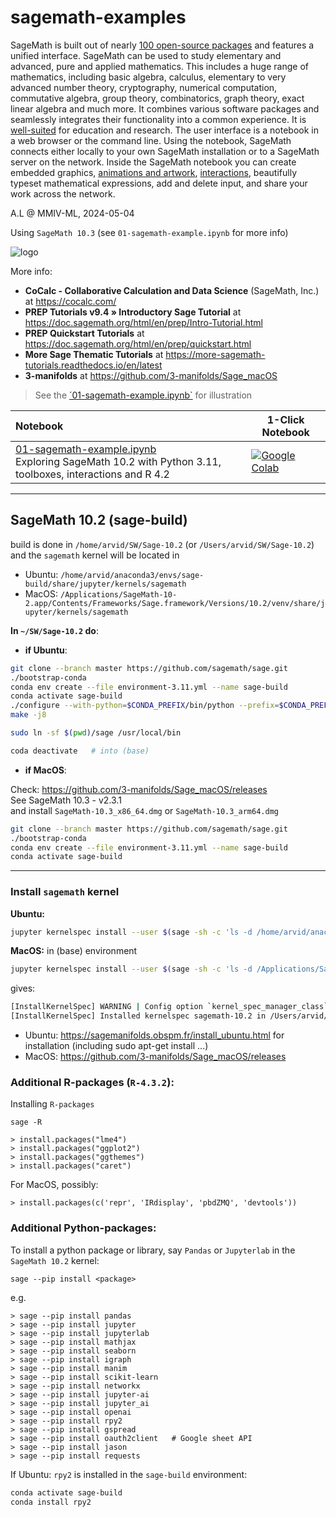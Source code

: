 # sagemath-examples

SageMath is built out of nearly [100 open-source packages](https://doc.sagemath.org/html/en/reference/spkg) and features a unified interface. SageMath can be used to study elementary and advanced, pure and applied mathematics. This includes a huge range of mathematics, including basic algebra, calculus, elementary to very advanced number theory, cryptography, numerical computation, commutative algebra, group theory, combinatorics, graph theory, exact linear algebra and much more. It combines various software packages and seamlessly integrates their functionality into a common experience. It is [well-suited](https://www.sagemath.org/library-stories.html) for education and research.
The user interface is a notebook in a web browser or the command line. Using the notebook, SageMath connects either locally to your own SageMath installation or to a SageMath server on the network. Inside the SageMath notebook you can create embedded graphics, [animations and artwork](https://wiki.sagemath.org/art),  [interactions](https://wiki.sagemath.org/interact), beautifully typeset mathematical expressions, add and delete input, and share your work across the network.

A.L @ MMIV-ML, 2024-05-04

Using `SageMath 10.3` (see `01-sagemath-example.ipynb` for more info)

![logo](https://www.sagemath.org/pix/logo_sagemath+icon_oldstyle.png)

More info:
- **CoCalc - Collaborative Calculation and Data Science** (SageMath, Inc.) at https://cocalc.com/
- **PREP Tutorials v9.4 » Introductory Sage Tutorial** at https://doc.sagemath.org/html/en/prep/Intro-Tutorial.html
- **PREP Quickstart Tutorials** at https://doc.sagemath.org/html/en/prep/quickstart.html
- **More Sage Thematic Tutorials** at https://more-sagemath-tutorials.readthedocs.io/en/latest
- **3-manifolds** at https://github.com/3-manifolds/Sage_macOS


> See the [´01-sagemath-example.ipynb`](https://nbviewer.org/github/arvidl/sagemath-examples/blob/master/01-sagemath-example.ipynb) for illustration

<!--
## Install sage 9.4 using Anaconda (not always working)
```
conda create -n sage python=3.8
conda activate sage
conda config --add channels conda-forge
conda install sage=9.4
```


## Install sage 9.4 using linux/64bit binary download  (recommended)
Download `sage-9.4-Ubuntu_20.04-x86_64.tar.bz2`from http://mirrors.mit.edu/sage/linux/64bit/index.html to your ~/SW
```
cd ~/SW
tar -xjf sage-9.4-Ubuntu_20.04-x86_64.tar.bz2

# Add the following two lines to your `.bashrc` file in your home directory:

# Sage v. 9.4
export PATH="$PATH:/home/arvid/SW/SageMath"

# To start a Jupyter Notebook instead of a Sage console, run the command:

> sage -n jupyter
```

###  Setting up SageMath as a Jupyter kernel in an existing Jupyter notebook or JupyterLab installation


```
jupyter kernelspec install --user /home/arvid/SW/SageMath/local/share/jupyter/kernels/sagemath
```

then use the generated kernel `SageMath 9.4` to access Sage functionality from a Jupyter notebook

To install a python package or library, say `pandas` and `jupyterlab` in the sage kernel:

```
> sage --pip install pandas
> sage --pip install jupyterlab
```


## Install sage 9.5rc4 Jan 24, 2022 using PyPI (might not work)
```
conda create -n sage95rc4 python=3.9
conda activate sage95rc4
pip install sagemath-standard==9.5rc4
```

## Remove `sage` environment
```
conda deactivate
conda env remove -n sage
```

## Install SageMath 9.0 in Ubuntu 20.04 using apt

```
sudo apt install sagemath
```

## Install SageMath 9.5 from source in Ubuntu 20.04
https://sagemanifolds.obspm.fr/install_ubuntu.html

First, install the dependencies, i.e. the Ubuntu packages required to build SageMath: simply open a terminal and type the single (long) line
```
sudo apt-get install bc binutils bzip2 ca-certificates cliquer cmake curl ecl eclib-tools fflas-ffpack flintqs g++ gengetopt git gfan gfortran glpk-utils gmp-ecm lcalc libatomic-ops-dev libboost-dev libbraiding-dev libbrial-dev libbrial-groebner-dev libbz2-dev libcdd-dev libcdd-tools libcliquer-dev libcurl4-openssl-dev libec-dev libecm-dev libffi-dev libflint-arb-dev libflint-dev libfreetype6-dev libgc-dev libgd-dev libgf2x-dev libgiac-dev libgivaro-dev libglpk-dev libgmp-dev libgsl-dev libhomfly-dev libiml-dev liblfunction-dev liblrcalc-dev liblzma-dev libm4rie-dev libmpc-dev libmpfi-dev libmpfr-dev libncurses5-dev libntl-dev libopenblas-dev libpari-dev libpcre3-dev libplanarity-dev libppl-dev libprimesieve-dev libpython3-dev libqhull-dev libreadline-dev librw-dev libsingular4-dev libsqlite3-dev libssl-dev libsuitesparse-dev libsymmetrica2-dev libz-dev libzmq3-dev libzn-poly-dev m4 make nauty openssl palp pari-doc pari-elldata pari-galdata pari-galpol pari-gp2c pari-seadata patch perl pkg-config planarity ppl-dev python3-distutils r-base-dev r-cran-lattice singular sqlite3 sympow tachyon tar tox xcas xz-utils xz-utils
```
To benefit from extra functionalities when running SageMath (e.g. exporting a Jupyter notebook to pdf), it is recommended to install some additional Ubuntu packages:
```
sudo apt-get install texlive-latex-extra texlive-xetex latexmk pandoc dvipng
```
Then you can download SageMath 9.5 sources and launch the build by typing

```
conda deactive  # If conda environment e.g. (base) is installed
```
then:
```
git clone --branch master https://github.com/sagemath/sage.git
cd sage
make configure
./configure
MAKE="make -j8" make
```
The last command launches the build in parallel on 8 threads (as specified by -j8); adapt to your CPU (usually you may choose a number of threads that is twice the number of cores of your CPU). The build time is about half an hour on a modern CPU. Once it is finished, you can run
```
./sage -n
```
A Jupyter page should then open in your browser. Click on "New" and select "SageMath 9.5" to open a Jupyter notebook with a SageMath kernel.

-->


| Notebook    |      1-Click Notebook      |
|:----------|------|
|  [01-sagemath-example.ipynb](https://nbviewer.jupyter.org/github/arvidl/sagemath-examples/blob/master/01-sagemath-example.ipynb)<br> Exploring SageMath 10.2 with Python 3.11, toolboxes, interactions and R 4.2   | [![Google Colab](https://colab.research.google.com/assets/colab-badge.svg)](https://colab.research.google.com/github/arvidl/sagemath-examples/blob/master/01-sagemath-example.ipynb)|


----

## SageMath 10.2 (sage-build)

build is done in `/home/arvid/SW/Sage-10.2`  (or `/Users/arvid/SW/Sage-10.2`)
and the `sagemath` kernel will be located in 
- Ubuntu: `/home/arvid/anaconda3/envs/sage-build/share/jupyter/kernels/sagemath`
- MacOS: `/Applications/SageMath-10-2.app/Contents/Frameworks/Sage.framework/Versions/10.2/venv/share/jupyter/kernels/sagemath`

**In `~/SW/Sage-10.2` do**:

- **if Ubuntu**:
```bash
git clone --branch master https://github.com/sagemath/sage.git
./bootstrap-conda
conda env create --file environment-3.11.yml --name sage-build
conda activate sage-build
./configure --with-python=$CONDA_PREFIX/bin/python --prefix=$CONDA_PREF
make -j8
```
```bash
sudo ln -sf $(pwd)/sage /usr/local/bin
```
```bash
coda deactivate   # into (base)
```

- **if MacOS**:

Check: https://github.com/3-manifolds/Sage_macOS/releases <br>
See SageMath 10.3 - v2.3.1<br>
and install `SageMath-10.3_x86_64.dmg` or `SageMath-10.3_arm64.dmg`

```bash
git clone --branch master https://github.com/sagemath/sage.git
./bootstrap-conda
conda env create --file environment-3.11.yml --name sage-build
conda activate sage-build
```

----

### Install `sagemath` kernel

**Ubuntu:**
```bash
jupyter kernelspec install --user $(sage -sh -c 'ls -d /home/arvid/anaconda3/envs/sage-build/share/jupyter/kernels/sagemath') --name sagemath-10.2
```
**MacOS:** in (base) environment
```bash
jupyter kernelspec install --user $(sage -sh -c 'ls -d /Applications/SageMath-10-2.app/Contents/Frameworks/Sage.framework/Versions/10.2/venv/share/jupyter/kernels/sagemath') --name sagemath-10.2
```
gives:
```bash
[InstallKernelSpec] WARNING | Config option `kernel_spec_manager_class` not recognized by `InstallKernelSpec`.
[InstallKernelSpec] Installed kernelspec sagemath-10.2 in /Users/arvid/Library/Jupyter/kernels/sagemath-10.2
```

- Ubuntu: https://sagemanifolds.obspm.fr/install_ubuntu.html for installation (including sudo apt-get install ...)
- MacOS: https://github.com/3-manifolds/Sage_macOS/releases

### Additional R-packages (`R-4.3.2`):

Installing `R-packages`
```
sage -R

> install.packages("lme4")
> install.packages("ggplot2")
> install.packages("ggthemes")
> install.packages("caret")
```
For MacOS, possibly:
```
> install.packages(c('repr', 'IRdisplay', 'pbdZMQ', 'devtools'))
```

### Additional Python-packages:

To install a python package or library, say `Pandas` or `Jupyterlab` in the `SageMath 10.2` kernel:

```
sage --pip install <package>
```
e.g.

```
> sage --pip install pandas
> sage --pip install jupyter
> sage --pip install jupyterlab
> sage --pip install mathjax
> sage --pip install seaborn
> sage --pip install igraph
> sage --pip install manim
> sage --pip install scikit-learn
> sage --pip install networkx
> sage --pip install jupyter-ai
> sage --pip install jupyter_ai
> sage --pip install openai
> sage --pip install rpy2
> sage --pip install gspread
> sage --pip install oauth2client   # Google sheet API
> sage --pip install jason
> sage --pip install requests
```

If Ubuntu: `rpy2` is installed in the `sage-build` environment:
```bash
conda activate sage-build
conda install rpy2
```
